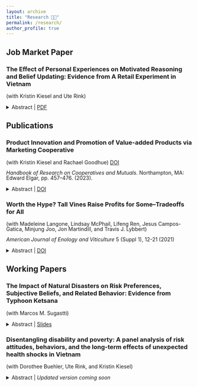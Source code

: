 ```yaml
---
layout: archive
title: "Research 🧑‍💻"
permalink: /research/
author_profile: true
---
```


<style>
p {
  line-height: 1;
}
</style>

## Job Market Paper

### The Effect of Personal Experiences on Motivated Reasoning and Belief Updating: Evidence from A Retail Experiment in Vietnam 
(with Kristin Kiesel and Ute Rink) 
<details>
<summary>Abstract | <a href="https://github.com/seanfkiely/seanfkiely.github.io/raw/master/files/Kiely%20Job%20Market%20Paper.pdf">PDF</a></summary>
<br>
Information provision can act as an effective quality signal preventing market failures. Food labels aim to reduce information asymmetries between consumers and producers, but evidence of their effectiveness is mixed. Past personal experiences can alter beliefs and affect how this information is engaged with, processed, and stored in memory. We implement a lab-in-the-field experiment in Vietnam to study the relative effectiveness of both a certified food safety label and retailer claim on purchasing decisions and belief updating and to evaluate the impact of two domain- and non-domain-specific personal experiences, illness from contaminated vegetables and exposure to chemical defoliants used in the Vietnam War, on food safety beliefs and information processing. We show that subjects exposed to chemical defoliants have significantly lower beliefs in food safety quality, while those who were ill do not hold these beliefs. This suggests that intense out-of-domain experiences can impact belief formation across domains. We find that individuals exposed to chemical defoliants employ several forms of motivated reasoning to avoid or misremember food safety information tied to these past experiences even at a financial cost. Our results suggest that individuals are motivated to maintain these beliefs as a means of self-preservation where the information processing costs of engaging with information tied to these experiences outweigh the perceived benefits. However, unbiased, disconfirmatory feedback mitigates the extent to which subjects engage in endogenous memory formation. This indicates a viable pathway to enhance policy design and information dissemination to improve decision-making and circumvent entrenched beliefs.
</details>

## Publications

### Product Innovation and Promotion of Value-added Products via Marketing Cooperative
(with Kristin Kiesel and Rachael Goodhue) [DOI](https://doi.org/10.4337/9781802202618.00042)

<i>Handbook of Research on Cooperatives and Mutuals</i>. Northampton, MA: Edward Elgar, pp. 457–476. (2023).
<details>
<summary>Abstract | <a href="https://doi.org/10.4337/9781802202618.00042">DOI</a></summary>
<br>
'Marketing cooperatives (MCs) can have a competitive advantage over investor-owned firms (IOFs) when communicating complex qualities where information asymmetries exist between consumers and producers. For example, the cooperative business model lends credibility and authenticity to health, sustainability, and local production claims. We review the existing literature to discuss opportunities for cooperatives in modern agricultural markets characterized by increased product differentiation. Marketing orders (i.e., regulated producer organizations operating in select industries and geographic regions) can complement cooperatives’ investments in product innovation and brand-specific advertising, and we compare and contrast their actions with functions provided by MCs. A description of the efforts pursued by the Almond Board of California and Blue Diamond illustrates how coordinated producer and market research, product innovation, generic advertising, and brand promotion can ensure MCs' long-term growth and success. We conclude with a discussion of future data and research needs.
</details> 

### Worth the Hype? Tall Vines Raise Profits for Some–Tradeoffs for All
(with Madeleine Langone, Lindsay McPhail, Lifeng Ren, Jesus Campos-Gatica, Minjung Joo, Jon Martindill, and Travis J. Lybbert) 

*American Journal of Enology and Viticulture* 5 (Suppl 1), 12-21 (2021)
<details>
<summary>Abstract | <a href="https://doi.org/10.5344/catalyst.2021.20009">DOI</a></summary>
<br>
The sudden popularity of tall vines among grapegrowers took some nurseries
by surprise. Is this popularity rooted in economic reality? This analysis
quantifies the claimed benefits of tall vines relative to regular vines from the
grower’s perspective using a net present value (NPV) model. We leverage these
potted green vine value estimates to discuss the forces that explain the recent
emergence of tall vines in the California grape industry and their prospects for
the future.
</details>

## Working Papers

### The Impact of Natural Disasters on Risk Preferences, Subjective Beliefs, and Related Behavior: Evidence from Typhoon Ketsana 
(with Marcos M. Sugastti) <!--[Working Paper | Slides]--> <!--[Slides](https://github.com/seanfkiely/seanfkiely.github.io/raw/master/files/Slides-%20The%20Impact%20of%20Natural%20Disasters.pdf)-->

<details>
<summary>Abstract | <a href="https://github.com/seanfkiely/seanfkiely.github.io/raw/master/files/Slides-%20The%20Impact%20of%20Natural%20Disasters.pdf">Slides</a></summary>
<br>
We study how individuals' risk preferences, subjective beliefs about future shocks, and related behavior change following a natural disaster. We focus on the impact of Typhoon Ketsana in 2009—one of the most devastating storms to hit Southeast Asia in recent times. Our analysis reveals that individuals who were affected by the typhoon become more risk averse a year after landfall. This effect persists up to four years later. We base our findings on household-level panel data from Vietnam and a difference-in-differences strategy with a continuous treatment variable that exploits variation in the intensity of the typhoon. We conclude that a standard deviation (SD) increase in excess rainfall during the typhoon leads to a 0.23 SD increase in risk averseness one year after landfall, and a 0.24 SD increase four years after landfall. Moreover, individuals exposed to higher excess rainfall are more likely to believe that storms will not transpire in the following five years or will occur with reduced frequency. This result supports the view that the main observed effects on risk preferences indeed reflect updated risk attitudes, rather than changes in the subjective probability structure assigned to the occurrence of storms. Finally, we show that individuals exposed to the typhoon increase their insurance purchasing in the long term. Our paper contributes to the literature that empirically documents how negative shocks may alter risk preferences and helps illuminate the way climate-related hazards can induce changes in the attitudes and economic behavior of individuals.
</details>

### Disentangling disability and poverty: A panel analysis of risk attitudes, behaviors, and the long-term effects of unexpected health shocks in Vietnam
(with Dorothee Buehler, Ute Rink, and Kristin Kiesel) 
<details>
<summary>Abstract | <span style="font-style: italic;">Updated version coming soon</span></summary>
<br>
The livelihoods of households with a disabled member have been vastly underexamined in the existing literature, partly due to data limitations. Using unique household-level panel data from Vietnam, we investigate differences in the immediate effects of shocks on the income of households with a disabled member (DHs) and without a disabled member (NDHs) and the longer-term poverty dynamics of these households. Key to our analysis is that many of the disabilities reported in our data can be linked to the Vietnam War and exposure to chemical defoliants. When examining the immediate impact of shocks, we find that DHs are more resilient to each incremental health shock than NDHs, but more vulnerable when confronted with natural shocks (e.g., natural disasters, livestock diseases). While these immediate effects suggest that policies for DHs should offer assistance to cope with natural shocks, our poverty dynamics analysis paints a more nuanced picture. DHs are significantly more likely to have experienced chronic or transitory poverty when faced with additional health shocks than NDHs. Conversely, DHs are no more likely to end up in poverty than NDHs when faced with shocks outside of the health domain. Our analysis suggests that DHs have developed a greater resilience to health shocks, but the greater cumulative number of shocks experienced over time makes them more vulnerable to falling into poverty overall.
</details>

<!--## Works in Progress-->




